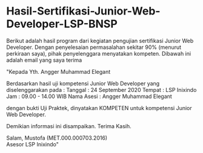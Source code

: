 # Hasil-Sertifikasi-Junior-Web-Developer-LSP-BNSP
Berikut adalah hasil program dari kegiatan pengujian sertifikasi Junior Web Developer.
Dengan penyelesaian permasalahan sekitar 90% (menurut perkiraan saya), pihak penyelenggara menyatakan kompeten.
Dibawah ini adalah email yang saya terima

"Kepada Yth. Angger Muhammad Elegant

Berdasarkan hasil uji kompetensi Junior Web Developer yang diselenggarakan pada :
Tanggal       : 24 September 2020
Tempat        : LSP Inixindo
Jam             : 09.00 - 14.00 WIB
Nama Asesi :  Angger Muhammad Elegant

dengan bukti  Uji Praktek, dinyatakan KOMPETEN untuk kompetensi Junior Web Developer.

Demikian informasi ini disampaikan. Terima Kasih.

Salam,
Mustofa
(MET.000.000703.2016)  
Asesor LSP Inixindo"

